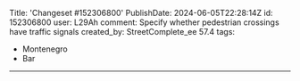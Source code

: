 Title: 'Changeset #152306800'
PublishDate: 2024-06-05T22:28:14Z
id: 152306800
user: L29Ah
comment: Specify whether pedestrian crossings have traffic signals
created_by: StreetComplete_ee 57.4
tags:
- Montenegro
- Bar

---
